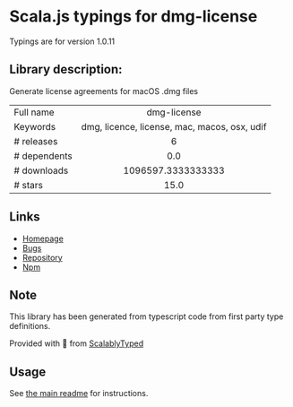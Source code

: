
# Scala.js typings for dmg-license

Typings are for version 1.0.11

## Library description:
Generate license agreements for macOS .dmg files

|                    |                 |
| ------------------ | :-------------: |
| Full name          | dmg-license |
| Keywords           | dmg, licence, license, mac, macos, osx, udif |
| # releases         | 6 |
| # dependents       | 0.0 |
| # downloads        | 1096597.3333333333 |
| # stars            | 15.0 |

## Links
- [Homepage](https://github.com/argv-minus-one/dmg-license#readme)
- [Bugs](https://github.com/argv-minus-one/dmg-license/issues)
- [Repository](https://github.com/argv-minus-one/dmg-license)
- [Npm](https://www.npmjs.com/package/dmg-license)
    


## Note
This library has been generated from typescript code from first party type definitions.

Provided with :purple_heart: from [ScalablyTyped](https://github.com/oyvindberg/ScalablyTyped)

## Usage
See [the main readme](../../readme.md) for instructions.



